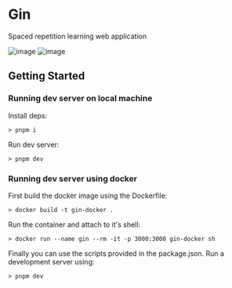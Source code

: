 # Gin

Spaced repetition learning web application

![image](https://github.com/etherbits/gin/assets/43289097/fcea0fde-0ab6-42fb-90dd-62f435f3f4e6)
![image](https://github.com/etherbits/gin/assets/43289097/8cbbcf77-715a-4587-b4ae-2094d83e6d20)

## Getting Started

### Running dev server on local machine
Install deps:
```console
> pnpm i
```

Run dev server:
```console
> pnpm dev
```

### Running dev server using docker

First build the docker image using the Dockerfile:

```console
> docker build -t gin-docker .
```

Run the container and attach to it's shell:

```console
> docker run --name gin --rm -it -p 3000:3000 gin-docker sh
```

Finally you can use the scripts provided in the package.json.
Run a development server using:
```console
> pnpm dev
```
